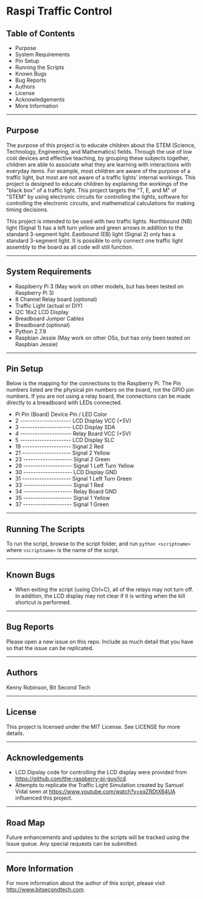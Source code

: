 # Raspi Traffic Control

## Table of Contents
* Purpose
* System Requirements
* Pin Setup
* Running the Scripts
* Known Bugs
* Bug Reports
* Authors
* License
* Acknowledgements
* More Information

----

## Purpose 
The purpose of this project is to educate children about the STEM (Science, Technology, 
Engineering, and Mathematics) fields. Through the use of low cost devices and effective 
teaching, by grouping these subjects together, children are able to associate what they 
are learning with interactions with everyday items. For example, most children are 
aware of the purpose of a traffic light, but most are not aware of a traffic lights' 
internal workings. This project is designed to educate children by explaining the 
workings of the "black box" of a traffic light. This project targets the "T, E, and 
M" of "STEM" by using electronic circuits for controlling the lights, software for 
controlling the electronic circuits, and mathematical calculations for making 
timing decisions.

This project is intended to be used with two traffic lights. Northbound (NB) light 
(Signal 1) has a left turn yellow and green arrows in addition to the standard 3-segment 
light. Eastbound (EB) light (Signal 2) only has a standard 3-segment light. It is possible to
only connect one traffic light assembly to the board as all code will still function.

----

## System Requirements
* Raspiberry Pi 3 (May work on other models, but has been tested on Raspberry Pi 3)
* 8 Channel Relay board (optional)
* Traffic Light (actual or DIY)
* I2C 16x2 LCD Display
* Breadboard Jumper Cables
* Breadboard (optional)
* Python 2.7.9
* Raspbian Jessie (May work on other OSs, but has only been tested on Raspbian Jessie)

----

## Pin Setup
Below is the mapping for the connections to the Raspberry Pi. The Pin numbers
listed are the physical pin numbers on the board, not the GPIO pin numbers. If 
you are not using a relay board, the connections can be made directly to a 
breadboard with LEDs connected.

* Pi Pin (Board)		Device Pin / LED Color
* 2 --------------------- LCD Display VCC (+5V)
* 3 --------------------- LCD Display SDA
* 4 --------------------- Relay Board VCC (+5V)
* 5 --------------------- LCD Display SLC
* 19 -------------------- Signal 2 Red
* 21 -------------------- Signal 2 Yellow
* 23 -------------------- Signal 2 Green
* 29 -------------------- Signal 1 Left Turn Yellow
* 30 -------------------- LCD Display GND
* 31 -------------------- Signal 1 Left Turn Green
* 33 -------------------- Signal 1 Red
* 34 -------------------- Relay Board GND
* 35 -------------------- Signal 1 Yellow
* 37 -------------------- Signal 1 Green

----

## Running The Scripts
To run the script, browse to the script folder, and run `python <scriptname>` 
where `<scriptname>` is the name of the script.

----

## Known Bugs
* When exiting the script (using Ctrl+C), all of the relays may not turn off. 
In addition, the LCD display may not clear if it is writing when the kill 
shortcut is performed.

----

## Bug Reports
Please open a new issue on this repo. Include as much detail that you have so 
that the issue can be replicated.

----

## Authors
Kenny Robinson, Bit Second Tech

----

## License
This project is licensed under the MIT License. See LICENSE for more details.

----

## Acknowledgements
* LCD Dipslay code for controlling the LCD display were provided from 
https://github.com/the-raspberry-pi-guy/lcd. 
* Attempts to replicate the Traffic Light Simulation created by Samuel Vidal 
seen at https://www.youtube.com/watch?v=xqZRDtX64UA influenced this project.

----

## Road Map
Future enhancements and updates to the scripts will be tracked using the Issue 
queue.  Any special requests can be submitted. 

----

## More Information
For more information about the author of this script, please visit 
http://www.bitsecondtech.com.
